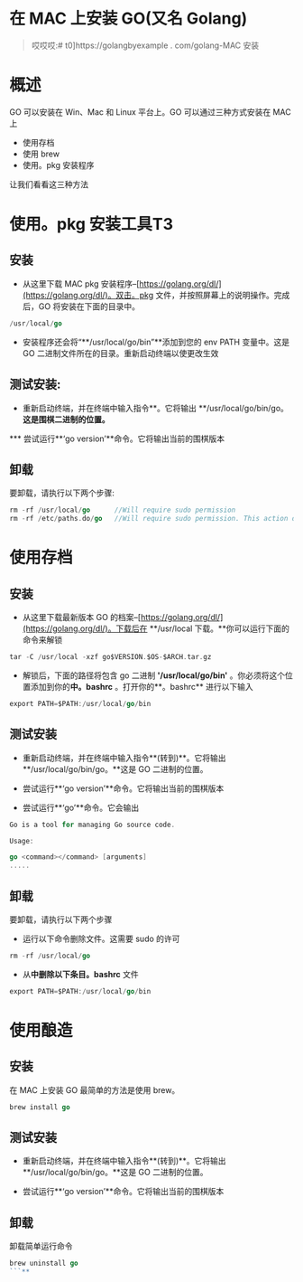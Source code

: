 # 在 MAC 上安装 GO(又名 Golang)

> 哎哎哎:# t0]https://golangbyexample . com/golang-MAC 安装

# **概述**

GO 可以安装在 Win、Mac 和 Linux 平台上。GO 可以通过三种方式安装在 MAC 上

*   使用存档
*   使用 brew
*   使用。pkg 安装程序

让我们看看这三种方法

# **使用。pkg 安装工具**T3

## **安装**

*   从这里下载 MAC pkg 安装程序–[https://golang.org/dl/](https://golang.org/dl/)。双击。pkg 文件，并按照屏幕上的说明操作。完成后，GO 将安装在下面的目录中。

```go
/usr/local/go
```

*   安装程序还会将“**/usr/local/go/bin”**添加到您的 env PATH 变量中。这是 GO 二进制文件所在的目录。重新启动终端以使更改生效

## **测试安装:**

*   重新启动终端，并在终端中输入指令**。它将输出 **/usr/local/go/bin/go。**这是围棋二进制的位置。**

 ***   尝试运行**‘go version’**命令。它将输出当前的围棋版本

## **卸载**

要卸载，请执行以下两个步骤:

```go
rm -rf /usr/local/go      //Will require sudo permission
rm -rf /etc/paths.do/go   //Will require sudo permission. This action deletes will remove /usr/local/go/bin from PATH env
```

# **使用存档**

## **安装**

*   从这里下载最新版本 GO 的档案–[https://golang.org/dl/](https://golang.org/dl/)。下载后在 **/usr/local 下载。**你可以运行下面的命令来解锁

```go
tar -C /usr/local -xzf go$VERSION.$OS-$ARCH.tar.gz
```

*   解锁后，下面的路径将包含 go 二进制 **'/usr/local/go/bin'** 。你必须将这个位置添加到你的**中。bashrc** 。打开你的**。bashrc** 进行以下输入

```go
export PATH=$PATH:/usr/local/go/bin
```

## **测试安装**

*   重新启动终端，并在终端中输入指令**(转到)**。它将输出 **/usr/local/go/bin/go。**这是 GO 二进制的位置。

*   尝试运行**‘go version’**命令。它将输出当前的围棋版本

*   尝试运行**‘go’**命令。它会输出

```go
Go is a tool for managing Go source code.

Usage:

go <command></command> [arguments]
.....
```

## **卸载**

要卸载，请执行以下两个步骤

*   运行以下命令删除文件。这需要 sudo 的许可

```go
rm -rf /usr/local/go 
```

*   从**中删除以下条目。bashrc** 文件

```go
export PATH=$PATH:/usr/local/go/bin
```

# **使用酿造**

## **安装**

在 MAC 上安装 GO 最简单的方法是使用 brew。

```go
brew install go
```

## **测试安装**

*   重新启动终端，并在终端中输入指令**(转到)**。它将输出 **/usr/local/go/bin/go。**这是 GO 二进制的位置。

*   尝试运行**‘go version’**命令。它将输出当前的围棋版本

## **卸载**

卸载简单运行命令

```go
brew uninstall go
```**